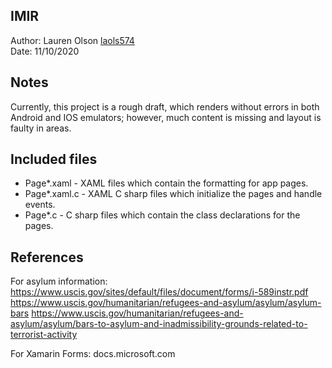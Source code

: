 IMIR
------------

Author: Lauren Olson [laols574](mailto:laols574@email.arizona.edu)  
Date: 11/10/2020


## Notes
Currently, this project is a rough draft, which renders without errors in both Android and IOS emulators; 
however, much content is missing and layout is faulty in areas.


## Included files

* Page*.xaml - XAML files which contain the formatting for app pages.
* Page*.xaml.c - XAML C sharp files which initialize the pages and handle events.
* Page*.c - C sharp files which contain the class declarations for the pages.



## References
For asylum information:
https://www.uscis.gov/sites/default/files/document/forms/i-589instr.pdf
https://www.uscis.gov/humanitarian/refugees-and-asylum/asylum/asylum-bars
https://www.uscis.gov/humanitarian/refugees-and-asylum/asylum/bars-to-asylum-and-inadmissibility-grounds-related-to-terrorist-activity

For Xamarin Forms:
docs.microsoft.com
